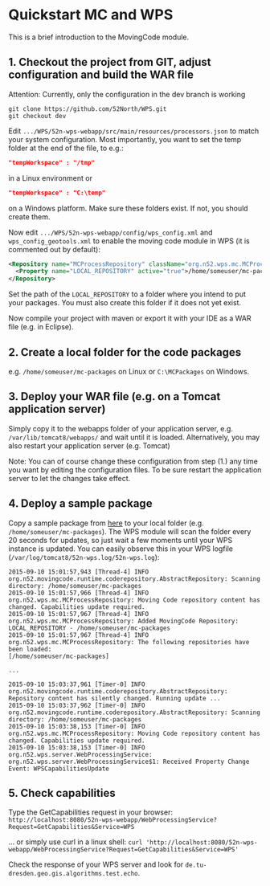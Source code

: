 # Quickstart MC and WPS
This is a brief introduction to the MovingCode module.

## 1. Checkout the project from GIT, adjust configuration and build the WAR file
Attention: Currently, only the configuration in the dev branch is working
```
git clone https://github.com/52North/WPS.git
git checkout dev 
```

Edit ``.../WPS/52n-wps-webapp/src/main/resources/processors.json`` to match your system configuration. Most importantly, you want to set the temp folder at the end of the file, to e.g.:
```json
"tempWorkspace" : "/tmp" 
```
in a Linux environment or
```json
"tempWorkspace" : "C:\temp" 
```
on a Windows platform. Make sure these folders exist. If not, you should create them.

Now edit ``.../WPS/52n-wps-webapp/config/wps_config.xml`` and ``wps_config_geotools.xml`` to enable the moving code module in WPS (it is commented out by default):
```xml
<Repository name="MCProcessRepository" className="org.n52.wps.mc.MCProcessRepository" active="true">
  <Property name="LOCAL_REPOSITORY" active="true">/home/someuser/mc-packages</Property>
</Repository> 
```
Set the path of the ``LOCAL_REPOSITORY`` to a folder where you intend to put your packages. You must also create this folder if it does not yet exist.

Now compile your project with maven or export it with your IDE as a WAR file (e.g. in Eclipse).

## 2. Create a local folder for the code packages
e.g. ``/home/someuser/mc-packages`` on Linux or ``C:\MCPackages`` on Windows.

## 3. Deploy your WAR file (e.g. on a Tomcat application server)
Simply copy it to the webapps folder of your application server, e.g. ``/var/lib/tomcat8/webapps/`` and wait until it is loaded. Alternatively, you may also restart your application server (e.g. Tomcat)

Note: You can of course change these configuration from step (1.) any time you want by editing the configuration files. To be sure restart the application server to let the changes take effect.

## 4. Deploy a sample package
Copy a sample package from [here](https://raw.githubusercontent.com/52North/movingcode/master/mc-runtime/src/test/resources/testpackages/py_copy.zip) to your local folder (e.g. ``/home/someuser/mc-packages``).
The WPS module will scan the folder every 20 seconds for updates, so just wait a few moments until your WPS instance is updated. You can easily observe this in your WPS logfile (``/var/log/tomcat8/52n-wps.log/52n-wps.log``):
```
2015-09-10 15:01:57,943 [Thread-4] INFO  org.n52.movingcode.runtime.coderepository.AbstractRepository: Scanning directory: /home/someuser/mc-packages
2015-09-10 15:01:57,966 [Thread-4] INFO  org.n52.wps.mc.MCProcessRepository: Moving Code repository content has changed. Capabilities update required.
2015-09-10 15:01:57,967 [Thread-4] INFO  org.n52.wps.mc.MCProcessRepository: Added MovingCode Repository: LOCAL_REPOSITORY - /home/someuser/mc-packages
2015-09-10 15:01:57,967 [Thread-4] INFO  org.n52.wps.mc.MCProcessRepository: The following repositories have been loaded:
[/home/someuser/mc-packages]

...

2015-09-10 15:03:37,961 [Timer-0] INFO  org.n52.movingcode.runtime.coderepository.AbstractRepository: Repository content has silently changed. Running update ...
2015-09-10 15:03:37,962 [Timer-0] INFO  org.n52.movingcode.runtime.coderepository.AbstractRepository: Scanning directory: /home/someuser/mc-packages
2015-09-10 15:03:38,153 [Timer-0] INFO  org.n52.wps.mc.MCProcessRepository: Moving Code repository content has changed. Capabilities update required.
2015-09-10 15:03:38,153 [Timer-0] INFO  org.n52.wps.server.WebProcessingService: org.n52.wps.server.WebProcessingService$1: Received Property Change Event: WPSCapabilitiesUpdate
```

## 5. Check capabilities
Type the GetCapabilities request in your browser: ``http://localhost:8080/52n-wps-webapp/WebProcessingService?Request=GetCapabilities&Service=WPS``

... or simply use curl in a linux shell:
``curl 'http://localhost:8080/52n-wps-webapp/WebProcessingService?Request=GetCapabilities&Service=WPS'``

Check the response of your WPS server and look for ``de.tu-dresden.geo.gis.algorithms.test.echo``.
